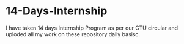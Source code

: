 # 14-Days-Internship
  I have taken 14 days Internship Program as per our GTU circular and uploded all my work on these repository daily basisc.
